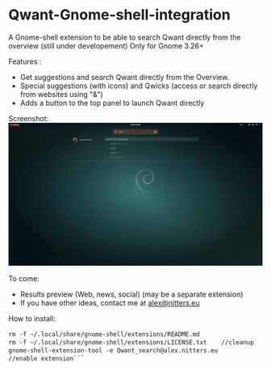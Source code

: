 # Qwant-Gnome-shell-integration
A Gnome-shell extension to be able to search Qwant directly from the overview (still under developement)
Only for Gnome 3.26+

Features : 
 - Get suggestions and search Qwant directly from the Overview.
 - Special suggestions (with icons) and Qwicks (access or search directly from websites using "&")
 - Adds a button to the top panel to launch Qwant directly

Screenshot:
![Screenshot](Qwant_search@alex.nitters.eu/Screen.png)

To come:
 - Results preview (Web, news, social) (may be a separate extension)
 - If you have other ideas, contact me at alex@nitters.eu
 
 How to install:
 ```git clone https://github.com/al34034/Qwant-Gnome-shell-integration/ ~/.local/share/gnome-shell/extensions/     //copy to extensions folder
 rm -f ~/.local/share/gnome-shell/extensions/README.md
 rm -f ~/.local/share/gnome-shell/extensions/LICENSE.txt    //cleanup
 gnome-shell-extension-tool -e Qwant_search@alex.nitters.eu     //enable extension```
